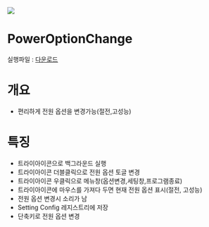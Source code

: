 ![](https://paper-attachments.dropbox.com/s_1C01DDF108D4B3C985AB4AF90946259C94A4A5EB47AFFAEF47EC673CEE89C8A2_1598944801887_image.png)

# PowerOptionChange

실행파일 : [다운로드](https://github.com/jikjky/PowerOptionChange/raw/master/Power.exe)

# 개요
- 편리하게 전원 옵션을 변경가능(절전,고성능)

# 특징
- 트라이아이콘으로 백그라운드 실행
- 트라이아이콘 더블클릭으로 전원 옵션 토글 변경
- 트라이아이콘 우클릭으로 메뉴창(옵션변경,세팅창,프로그램종료)
- 트라이아이콘에 마우스를 가져다 두면 현재 전원 옵션 표시(절전, 고성능)
- 전원 옵션 변경시 소리가 남
- Setting Config 레지스트리에 저장
- 단축키로 전원 옵션 변경



